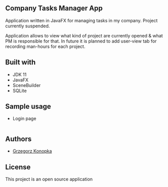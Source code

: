 ## Company Tasks Manager App

Application written in JavaFX for managing tasks in my company.
Project currently suspended.

Application allows to view what kind of project are currently opened & what PM is responsible for that.
In future it is planned to add user-view tab for recording man-hours for each project.

## Built with

* JDK 11
* JavaFX
* SceneBuilder
* SQLite

## Sample usage

* Login page

![]()

## Authors

* [Grzegorz Konopka](https://github.com/konopkagrzegorz)

## License

This project is an open source application
